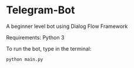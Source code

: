 # Telegram-Bot
A beginner level bot using Dialog Flow Framework

Requirements: Python 3

To run the bot, type in the terminal:
```commandline
python main.py
```
